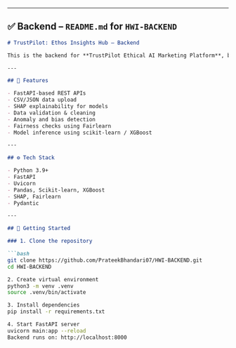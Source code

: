 
---

## ✅ Backend – `README.md` for `HWI-BACKEND`

```markdown
# TrustPilot: Ethos Insights Hub – Backend

This is the backend for **TrustPilot Ethical AI Marketing Platform**, built using **FastAPI** and Python. It handles file upload, data parsing, ethical analysis, lead scoring, explainability (SHAP), and more.

---

## 🧠 Features

- FastAPI-based REST APIs
- CSV/JSON data upload
- SHAP explainability for models
- Data validation & cleaning
- Anomaly and bias detection
- Fairness checks using Fairlearn
- Model inference using scikit-learn / XGBoost

---

## ⚙️ Tech Stack

- Python 3.9+
- FastAPI
- Uvicorn
- Pandas, Scikit-learn, XGBoost
- SHAP, Fairlearn
- Pydantic

---

## 🚀 Getting Started

### 1. Clone the repository

```bash
git clone https://github.com/PrateekBhandari07/HWI-BACKEND.git
cd HWI-BACKEND

2. Create virtual environment
python3 -m venv .venv
source .venv/bin/activate

3. Install dependencies
pip install -r requirements.txt

4. Start FastAPI server
uvicorn main:app --reload
Backend runs on: http://localhost:8000
